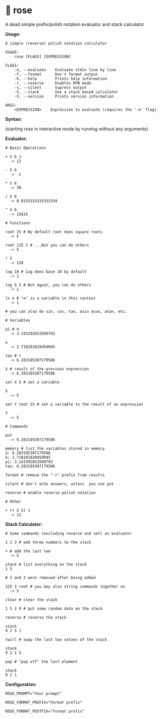 # 🌹 rose

A dead simple prefix/polish notation evaluator and stack calculator

**Usage:**

```
A simple (reverse) polish notation calculator

USAGE:
    rose [FLAGS] [EXPRESSION]

FLAGS:
    -e, --evaluate    Evaluate stdin line by line
    -f, --format      Don't format output
    -h, --help        Prints help information
    -r, --reverse     Enables RPN mode
    -s, --silent      Supress output
    -S, --stack       Use a stack based calculator
    -V, --version     Prints version information

ARGS:
    <EXPRESSION>    Expression to evaluate (requires the '-e' flag)
```

**Syntax:**

(starting rose in interactive mode by running without any arguments)

**Evaluator:**

```
# Basic Operations

+ 5 6 1
  -> 12

- 5 6
  -> -1

* 5 6
  -> 30

/ 5 6
  -> 0.8333333333333334

^ 5 6
  -> 15625

# Functions

root 25 # By default root does square roots
  -> 5

root 125 3 # ...But you can do others
  -> 5

! 5
  -> 120

log 10 # Log does base 10 by default
  -> 1

log 5 5 # But again, you can do others
  -> 1

ln e # "e" is a variable in this context
  -> 1

# you can also do sin, cos, tan, asin acos, atan, etc. 

# Variables

pi # π
  -> 3.141592653589793

e
  -> 2.718281828459045

tau # τ 
  -> 6.283185307179586

$ # result of the previous expression
  -> 6.283185307179586

set X 5 # set a variable

X
  -> 5

set Y root 25 # set a variable to the result of an expression

Y
  -> 5

# Commands

put
  -> 6.283185307179586

memory # list the variables stored in memory
$: 6.283185307179586
e: 2.718281828459045
pi: 3.141592653589793
tau: 6.283185307179586

format # remove the "->" prefix from results

silent # don't echo answers, unless  you use put

reverse # enable reverse polish notation

# Other

+ (+ 5 5) 1
  -> 11
```

**Stack Calculator:**

```
# Same commands (excluding reverse and set) as evaluator

1 2 3 # add three numbers to the stack

+ # add the last two
  -> 5

stack # list everything on the stack
1 5

# 2 and 3 were removed after being added

125 3 root # you may also string commands together on 
  -> 5

clear # clear the stack

1 5 2 9 # put some random data on the stack

reverse # reverse the stack

stack
9 2 5 1

twirl # swap the last two values of the stack

stack
9 2 1 5

pop # "pop off" the last element

stack
9 2 1
```

**Configuration:**

`ROSE_PROMPT="Your prompt"`

`ROSE_FORMAT_PREFIX="Format prefix"`

`ROSE_FORMAT_POSTFIX="Format prefix"`
